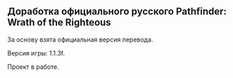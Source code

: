 Доработка официального русского Pathfinder: Wrath of the Righteous
------------------------------------------------------------------

За основу взята официальная версия перевода.

Версия игры: 1.1.3f.

Проект в работе.